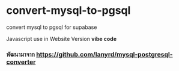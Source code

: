 # convert-mysql-to-pgsql
convert mysql to pgsql for supabase

Javascript use in Website Version **vibe code**

### พัฒนามาจาก https://github.com/lanyrd/mysql-postgresql-converter
